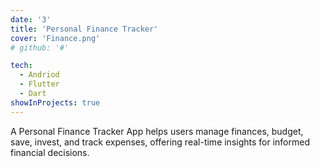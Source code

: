 ```yaml
---
date: '3'
title: 'Personal Finance Tracker'
cover: 'Finance.png'
# github: '#'

tech:
  - Andriod
  - Flutter
  - Dart
showInProjects: true
---
```

A Personal Finance Tracker App helps users manage finances, budget, save, invest, and track expenses, offering real-time insights for informed financial decisions.
